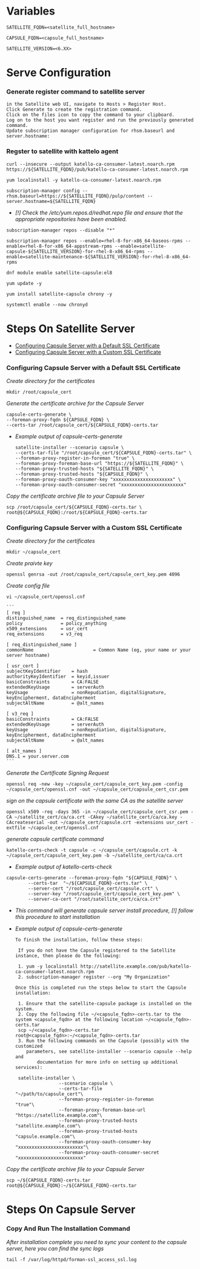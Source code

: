 # Variables

```
SATELLITE_FQDN=<satellite_full_hostname>
```

```
CAPSULE_FQDN=<capsule_full_hostname>
```

```
SATELLITE_VERSION=<6.XX>
```

# Serve Configuration

### Generate register command to satellite server

	in the Satellite web UI, navigate to Hosts > Register Host.
	Click Generate to create the registration command.
	Click on the files icon to copy the command to your clipboard.
	Log on to the host you want register and run the previously generated command.
	Update subscription manager configuration for rhsm.baseurl and server.hostname:

### Regster to satellite with kattelo agent

```
curl --insecure --output katello-ca-consumer-latest.noarch.rpm https://${SATELLITE_FQDN}/pub/katello-ca-consumer-latest.noarch.rpm
```

```
yum localinstall -y katello-ca-consumer-latest.noarch.rpm
```

```
subscription-manager config --rhsm.baseurl=https://${SATELLITE_FQDN}/pulp/content --server.hostname=${SATELLITE_FQDN}
```

* *[!] Check the /etc/yum.repos.d/redhat.repo file and ensure that the appropriate repositories have been enabled.*

```
subscription-manager repos --disable "*"
```

```
subscription-manager repos --enable=rhel-8-for-x86_64-baseos-rpms --enable=rhel-8-for-x86_64-appstream-rpms --enable=satellite-capsule-${SATELLITE_VERSION}-for-rhel-8-x86_64-rpms --enable=satellite-maintenance-${SATELLITE_VERSION}-for-rhel-8-x86_64-rpms
```

```
dnf module enable satellite-capsule:el8
```

```
yum update -y
```

```
yum install satellite-capsule chrony -y
```

```
systemctl enable --now chronyd
```

# Steps On Satellite Server

- [Configuring Capsule Server with a Default SSL Certificate](#Configuring-Capsule-Server-with-a-Default-SSL-Certificate)
- [Configuring Capsule Server with a Custom SSL Certificate](#Configuring-Capsule-Server-with-a-Custom-SSL-Certificate)

### Configuring Capsule Server with a Default SSL Certificate

*Create directory for the certificates*

```
mkdir /root/capsule_cert
```

*Generate the certificate archive for the Capsule Server*

```
capsule-certs-generate \
--foreman-proxy-fqdn ${CAPSULE_FQDN} \
--certs-tar /root/capsule_cert/${CAPSULE_FQDN}-certs.tar
```

* *Example output of capsule-certs-generate*

	```
	satellite-installer --scenario capsule \
	--certs-tar-file "/root/capsule_cert/${CAPSULE_FQDN}-certs.tar" \
	--foreman-proxy-register-in-foreman "true" \
	--foreman-proxy-foreman-base-url "https://${SATELLITE_FQDN}" \
	--foreman-proxy-trusted-hosts "${SATELLITE_FQDN}" \
	--foreman-proxy-trusted-hosts "${CAPSULE_FQDN}" \
	--foreman-proxy-oauth-consumer-key "xxxxxxxxxxxxxxxxxxxxxx" \
	--foreman-proxy-oauth-consumer-secret "xxxxxxxxxxxxxxxxxxxxxxx"
    ```

*Copy the certificate archive file to your Capsule Server*

```
scp /root/capsule_cert/${CAPSULE_FQDN}-certs.tar \
root@${CAPSULE_FQDN}:/root/${CAPSULE_FQDN}-certs.tar
```

### Configuring Capsule Server with a Custom SSL Certificate

*Create directory for the certificates*

```
mkdir ~/capsule_cert
```

*Create praivte key*

```
openssl genrsa -out /root/capsule_cert/capsule_cert_key.pem 4096
```

*Create config file*

```
vi ~/capsule_cert/openssl.cnf
```

	```
	[ req ]
	distinguished_name  = req_distinguished_name
	policy              = policy_anything
	x509_extensions     = usr_cert
	req_extensions      = v3_req

	[ req_distinguished_name ]
	commonName                      = Common Name (eg, your name or your server hostname)

	[ usr_cert ]
	subjectKeyIdentifier    = hash
	authorityKeyIdentifier  = keyid,issuer
	basicConstraints        = CA:FALSE
	extendedKeyUsage        = serverAuth
	keyUsage                = nonRepudiation, digitalSignature, keyEncipherment, dataEncipherment
	subjectAltName          = @alt_names

	[ v3_req ]
	basicConstraints        = CA:FALSE
	extendedKeyUsage        = serverAuth
	keyUsage                = nonRepudiation, digitalSignature, keyEncipherment, dataEncipherment
	subjectAltName          = @alt_names

	[ alt_names ]
	DNS.1 = your.server.com
	```


*Generate the Certificate Signing Request*

```
openssl req -new -key ~/capsule_cert/capsule_cert_key.pem -config ~/capsule_cert/openssl.cnf -out ~/capsule_cert/capsule_cert_csr.pem
```

*sign on the capsule certificate with the same CA as the satellite server*

```
openssl x509 -req -days 365 -in ~/capsule_cert/capsule_cert_csr.pem -CA ~/satellite_cert/ca/ca.crt -CAkey ~/satellite_cert/ca/ca.key -CAcreateserial -out ~/capsule_cert/capsule.crt -extensions usr_cert -extfile ~/capsule_cert/openssl.cnf
```

*generate capsule certificate command*

```
katello-certs-check -t capsule -c ~/capsule_cert/capsule.crt -k ~/capsule_cert/capsule_cert_key.pem -b ~/satellite_cert/ca/ca.crt
```

* *Example output of katello-certs-check*

```
capsule-certs-generate --foreman-proxy-fqdn "${CAPSULE_FQDN}" \
        --certs-tar  "~/${CAPSULE_FQDN}-certs.tar" \
        --server-cert "/root/capsule_cert/capsule.crt" \
        --server-key "/root/capsule_cert/capsule_cert_key.pem" \
        --server-ca-cert "/root/satellite_cert/ca/ca.crt"
```
			
* *This command will generate capsule server install procedure, [!] follow this procedure to start installation*
								 
* *Example output of capsule-certs-generate*
        
	```
  	To finish the installation, follow these steps:

 	 If you do not have the Capsule registered to the Satellite instance, then please do the following:

 	 1. yum -y localinstall http://satellite.example.com/pub/katello-ca-consumer-latest.noarch.rpm
 	 2. subscription-manager register --org "My Organization"

  	Once this is completed run the steps below to start the Capsule installation:

 	 1. Ensure that the satellite-capsule package is installed on the system.
 	 2. Copy the following file ~/<capsule_fqdn>-certs.tar to the system <capsule_fqdn> at the following location ~/<capsule_fqdn>-certs.tar
 	 scp ~/<capsule_fqdn>-certs.tar root@<capsule_fqdn>:~/<capsule_fqdn>-certs.tar
 	 3. Run the following commands on the Capsule (possibly with the customized
  	 	parameters, see satellite-installer --scenario capsule --help and
    	 	documentation for more info on setting up additional services):

  	 satellite-installer \
                    --scenario capsule \
                    --certs-tar-file                              "~/path/to/capsule_cert"\
                    --foreman-proxy-register-in-foreman           "true"\
                    --foreman-proxy-foreman-base-url              "https://satellite.example.com"\
                    --foreman-proxy-trusted-hosts                 "satellite.example.com"\
                    --foreman-proxy-trusted-hosts                 "capsule.example.com"\
                    --foreman-proxy-oauth-consumer-key            "xxxxxxxxxxxxxxxxxxxxxxxx"\
                    --foreman-proxy-oauth-consumer-secret         "xxxxxxxxxxxxxxxxxxxxxxxx"
	 ```
	 
*Copy the certificate archive file to your Capsule Server*

```
scp ~/${CAPSULE_FQDN}-certs.tar root@${CAPSULE_FQDN}:~/${CAPSULE_FQDN}-certs.tar
```

# Steps On Capsule Server

### Copy And Run The Installation Command

*After installation complete you need to sync your content to the capsule server, here you can find the sync logs*

```
tail -f /var/log/httpd/forman-ssl_access_ssl.log	
```

